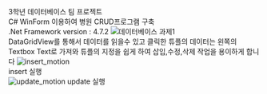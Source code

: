 3학년 데이터베이스 팀 프로젝트<br>
C# WinForm 이용하여 병원 CRUD프로그램 구축<br>
.Net Framework version : 4.7.2
![데이터베이스 과제1](https://user-images.githubusercontent.com/44633204/93844180-42f8ef00-fcd7-11ea-9a18-45651755692f.PNG)<br>
DataGridView를 통해서 데이터를 읽을수 있고 클릭한 튜플의 데이터는 왼쪽의 Textbox Text로 가져와 튜플의 지정을 쉽게 하여 삽입,수정,삭제 작업을 용이하게 합니다
![insert_motion](https://user-images.githubusercontent.com/44633204/93844424-0da0d100-fcd8-11ea-9b02-ea4d5b703294.gif)<br>
insert 실행
<br>
![update_motion](https://user-images.githubusercontent.com/44633204/93844836-82c0d600-fcd9-11ea-859b-1f07e811acc6.gif)
update 실행
